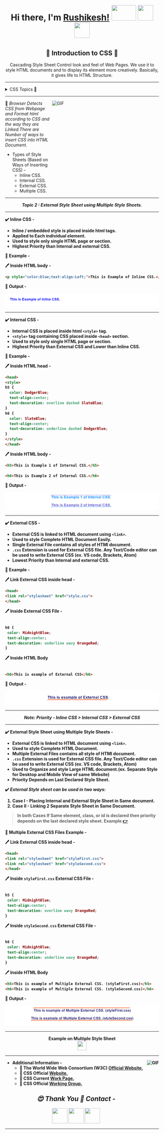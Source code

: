 <p align="center">
  <h1 align="center"><b>Hi there, I'm <a href="https://www.github.com/imrushikesh">Rushikesh!</a></b>
  <img src="https://media.giphy.com/media/z24q9PQNlw19u/giphy.gif" width = "80px" height = "50px"/>
   <a  href="https://www.linkedin.com/in/rushikesh-patil-1a3937189"><img  src="https://icons8.com/vue-static/landings/animated-icons-new/icons/material-filled/linkedin-bounce/linkedin-bounce.gif" width = "50px" height = "50px"/></a>
    <a href="mailto:rushipatil241297@gmail.com"><img  src="https://icons8.com/vue-static/landings/animated-icons-new/icons/ios-glyph/open-letter/open-letter.gif" width = "50px" height = "50px"/></a>
    <!--     <a href="mailto:rushipatil241297@gmail.com"><img  src="https://image.flaticon.com/icons/png/512/104/104069.png" width = "40px" height = "40px"/></a> -->
  </h1>
</p>



  <p align="center">
  <h2 align="center"><b>📜 Introduction to CSS 📜 </b></h2>
 <p align="center">
Cascading Style Sheet Control look and feel of Web Pages. We use it to style  HTML documents and to display its element more creatively. Basically, it gives life to HTML Structure. 
</p>
</p>

*** 
<details>
  <summary markdown="span"> CSS Topics 📁  </summary>

1. CSS Version History.<a href="Rushikesh_CSS_Vhistory.md">👉</a>
2. External Style Sheet using Multiple Style Sheets.<a href="#multiple">👇</a>
3. Value Lengths and Percentages.<a href="Rushikesh_CSS_ValueLenPer.md">👉</a>

</details>

***

<img align="right" width="350px" height="250px" alt="GIF" src="https://image.freepik.com/free-vector/it-professionals-are-creating-web-site-laptop-screen-illustration_335657-296.jpg" />


<p aligh="left">
📝 <i>Browser Detects CSS from Webpage and Format html according to CSS and the way they are Linked.There are Number of ways to insert CSS into HTML Document.</i>

- Types of Style Sheets (Based on Ways of Inserting CSS) -
  - Inline CSS.  
  - Internal CSS.
   - External CSS.
   - Multiple CSS.
   

</p>

***

<P align="center" id="multiple"><b><i>Topic 2 : External Style Sheet using Multiple Style Sheets.</i><b></p>
  
***


✔️ Inline CSS - 

- Inline / embedded style is placed inside html tags.
- Applied to Each individual element.
- Used to style only single HTML page or section.
- Highest Priority than Internal and external CSS.

📝 Example -

🖊️ Inside HTML body -
```html
<p style="color:blue;text-align:Left;">This is Example of Inline CSS.</p>

```
📄 Output -

<p align="left"><img alt="inline CSS ex" src="InlineEx.png"></p>


***

✔️ Internal CSS - 

- Internal CSS is placed inside html `<style>` tag.
- `<style>` tag containing CSS placed inside `<head>`  section.
- Used to style only single HTML page or section.
- Highest Priority than External CSS and Lower than Inline CSS.

📝 Example -

🖊️ Inside HTML head -
```html
<head>
<style>
h5 {
  color: DodgerBlue;
  text-align:center;
  text-decoration: overline dashed SlateBlue;
}
h6 {
  color: SlateBlue;
  text-align:center;
  text-decoration: underline dashed DodgerBlue;
}
</style>
</head>

```
🖊️ Inside HTML body -

```html
<h5>This is Example 1 of Internal CSS.</h5>

<h6>This is Example 2 of Internal CSS.</h6>

```

📄 Output -

<!-- <h5 style="color:DodgerBlue;text-align:center;text-decoration: overline dashed SlateBlue;">This is Example 1 of Internal CSS.</h5>

<h6 style="color:SlateBlue;text-align:center; text-decoration: underline dashed DodgerBlue;">This is Example 2 of Internal CSS.</h6> -->
<p align="center"><img  alt="internal css ex." src="internalEx.png"></p>

*** 

✔️ External CSS - 

- External CSS is linked to HTML document using `<link>`.
- Used to style Complete HTML Document Easily.
- Single External File contains all styles of HTMl document. 
- `.css` Extension is used for External CSS file. Any Text/Code editor can be used to write External CSS (ex. VS code, Brackets, Atom)
- Lowest Priority than Internal and external CSS.

📝 Example -

🖊️ Link External CSS inside head -

```html
<head>
<link rel="stylesheet" href="style.css">
</head>

```
🖊️ Inside External CSS File -

```css

h6 {
 color: MidnightBlue;
 text-align:center;
 text-decoration: underline wavy OrangeRed;
}

```
🖊️ Inside HTML Body

```html

<h6>This is example of External CSS</h6>
```


📄 Output -

<!-- <h6 style="color:MidnightBlue;text-align:center;text-decoration: underline wavy OrangeRed;">This is example of External CSS.</h6> -->

<p align="center"><img alt="External CSS ex" src="external.png"></p>




***

 
<p align="center"><i>Note: Priority - Inline CSS > Internal CSS > External  CSS</i> </p>

***

✔️ External Style Sheet using Multiple Style Sheets - 

- External CSS is linked to HTML document using `<link>`.
- Used to style Complete HTML Document.
- Multiple External Files contains all style of HTMl document. 
- `.css` Extension is used for External CSS file. Any Text/Code editor can be used to write External CSS (ex. VS code, Brackets, Atom)
- Used to Organize and style Large HTML document.(ex. Separate Style for Desktop and Mobile View of same Website)
- Priority Depends on Last Declared Style Sheet.

✔️ ***External Style sheet can be used in two ways:***

1. Case I - Placing Internal and External Style Sheet in Same document. 
2. Case II - Linking 2 Separate Style Sheet in Same Document. 

>In both Cases If Same element, class, or id is declared then priority depends on the last declared style sheet. Example <a href="Rushikesh_CssCode_MultipleStyleSheet.md">👉</a> 

📝 Multiple External CSS Files Example -

🖊️ Link External CSS inside head -

```html
<head>
<link rel="stylesheet" href="styleFirst.css">
<link rel="stylesheet" href="styleSecond.css">
</head>

```
🖊️ Inside `styleFirst.css` External CSS File -

```css

h5 {
 color: MidnightBlue;
 text-align:center;
 text-decoration: overline wavy OrangeRed;
}

```
🖊️ Inside `styleSecond.css` External CSS File -

```css

h6 {
 color: MidnightBlue;
 text-align:center;
 text-decoration: underline wavy OrangeRed;
}

```
🖊️ Inside HTML Body

```html
<h5>This is example of Multiple External CSS. (styleFirst.css)</h5>
<h6>This is example of Multiple External CSS. (styleSecond.css)</h6>
```


📄 Output -

<!-- <h5 style="color:MidnightBlue;text-align:center;text-decoration: overline wavy OrangeRed;">This is example of Multiple External CSS. (styleFirst.css)</h5>
<h6 style="color:MidnightBlue;text-align:center;text-decoration: underline wavy OrangeRed;">This is example of Multiple External CSS. (styleSecond.css)</h6> -->

<p align="center"><img alt="multiple CSS ex" src="multiple.png"></p>

***
<p align="center">Example on Multiple Style Sheet <br><a href="Rushikesh_CssCode_MultipleStyleSheet.md"><img src="https://image.flaticon.com/icons/png/128/130/130871.png?ga=GA1.2.454436195.1606303868" width="30px" height="30px"/></a></p>

***


<img align="right" height="175px" alt="GIF" src="https://media.giphy.com/media/L8K62iTDkzGX6/giphy.gif"/>


<p align="left">
  
- Additional Information -
  - 🔗 The World Wide Web Consortium (W3C) [Official Website.](https://www.w3.org)
   - 🔗  CSS Official [Website.](https://www.w3.org/Style/CSS/)
   - 🔗 CSS Current [Work Page.](https://www.w3.org/Style/CSS/current-work)
   - 🔗 CSS Official [Working Group.](https://www.w3.org/Style/CSS/members)
   
   
   

<p align="center">
  <h2 align="center"><i>😍 Thank You 🙏 Contact -</i></h2> 
  
 <p align="center"> <a  href="https://www.github.com/imrushikesh"><img  src="https://media.giphy.com/media/du3J3cXyzhj75IOgvA/giphy.gif" width = "50px" height = "50px"/></a>
<a  href="https://www.linkedin.com/in/rushikesh-patil-1a3937189"><img  src="https://icons8.com/vue-static/landings/animated-icons-new/icons/material-filled/linkedin-bounce/linkedin-bounce.gif" width = "50px" height = "50px"/></a>
<a href="mailto:rushipatil241297@gmail.com"><img  src="https://icons8.com/vue-static/landings/animated-icons-new/icons/ios-glyph/open-letter/open-letter.gif" width = "50px" height = "50px"/> </a></p>
<!--    <a href="mailto:rushipatil241297@gmail.com"><img  src="https://image.flaticon.com/icons/png/512/104/104069.png" width = "40px" height = "40px"/></a> -->
      
  
      
</p>
 
 ***
 
 
